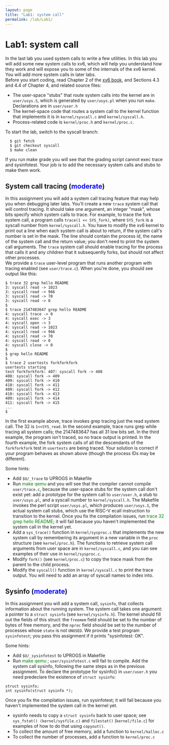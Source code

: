 ```yaml
---
layout: page
title: "Lab1: system call"
permalink: /lab/Lab1/
---
```

# Lab1: system call  
In the last lab you used system calls to write a few utilities. In this lab you will add some new system calls to xv6, which will help you understand how they work and will expose you to some of the internals of the xv6 kernel. You will add more system calls in later labs.  
Before you start coding, read Chapter 2 of the [xv6 book](https://pdos.csail.mit.edu/6.S081/2020/xv6/book-riscv-rev1.pdf), and Sections 4.3 and 4.4 of Chapter 4, and related source files:  
- The user-space "stubs" that route system calls into the kernel are in `user/usys.S`, which is generated by `user/usys.pl` when you run `make`. Declarations are in `user/user.h`
- The kernel-space code that routes a system call to the kernel function that implements it is in `kernel/syscall.c` and `kernel/syscall.h`.
- Process-related code is `kernel/proc.h` and `kernel/proc.c`.  

To start the lab, switch to the syscall branch:
```
  $ git fetch
  $ git checkout syscall
  $ make clean
```
If you run make grade you will see that the grading script cannot exec trace and sysinfotest. Your job is to add the necessary system calls and stubs to make them work.  
## System call tracing (<font color=Blue>moderate</font>)  
In this assignment you will add a system call tracing feature that may help you when debugging later labs. You'll create a new `trace` system call that will control tracing. It should take one argument, an integer "mask", whose bits specify which system calls to trace. For example, to trace the fork system call, a program calls `trace(1 << SYS_fork)`, where `SYS_fork` is a syscall number from `kernel/syscall.h`. You have to modify the xv6 kernel to print out a line when each system call is about to return, if the system call's number is set in the mask. The line should contain the process id, the name of the system call and the return value; you don't need to print the system call arguments. The `trace` system call should enable tracing for the process that calls it and any children that it subsequently forks, but should not affect other processes.  
We provide a `trace` user-level program that runs another program with tracing enabled (see `user/trace.c`). When you're done, you should see output like this:  
```
$ trace 32 grep hello README
3: syscall read -> 1023
3: syscall read -> 966
3: syscall read -> 70
3: syscall read -> 0
$
$ trace 2147483647 grep hello README
4: syscall trace -> 0
4: syscall exec -> 3
4: syscall open -> 3
4: syscall read -> 1023
4: syscall read -> 966
4: syscall read -> 70
4: syscall read -> 0
4: syscall close -> 0
$
$ grep hello README
$
$ trace 2 usertests forkforkfork
usertests starting
test forkforkfork: 407: syscall fork -> 408
408: syscall fork -> 409
409: syscall fork -> 410
410: syscall fork -> 411
409: syscall fork -> 412
410: syscall fork -> 413
409: syscall fork -> 414
411: syscall fork -> 415
...
$
```  
In the first example above, trace invokes grep tracing just the read system call. The 32 is `1<<SYS_read`. In the second example, trace runs grep while tracing all system calls; the 2147483647 has all 31 low bits set. In the third example, the program isn't traced, so no trace output is printed. In the fourth example, the fork system calls of all the descendants of the `forkforkfork` test in `usertests` are being traced. Your solution is correct if your program behaves as shown above (though the process IDs may be different).  
  
Some hints:  
- Add `$U/_trace` to UPROGS in Makefile
- Run <font color=#008000>make qemu</font> and you will see that the compiler cannot compile `user/trace.c`, because the user-space stubs for the system call don't exist yet: add a prototype for the system call to `user/user.h`, a stub to `user/usys.pl`, and a syscall number to `kernel/syscall.h`. The Makefile invokes the perl script `user/usys.pl`, which produces `user/usys.S`, the actual system call stubs, which use the RISC-V ecall instruction to transition to the kernel. Once you fix the compilation issues, run <font color=#008000>trace 32 grep hello README</font>; it will fail because you haven't implemented the system call in the kernel yet.
- Add a `sys_trace()` function in `kernel/sysproc.c` that implements the new system call by remembering its argument in a new variable in the `proc` structure (see `kernel/proc.h`). The functions to retrieve system call arguments from user space are in `kernel/syscall.c`, and you can see examples of their use in `kernel/sysproc.c`.  
- Modify `fork()` (see `kernel/proc.c`) to copy the trace mask from the parent to the child process.  
- Modify the `syscall()` function in `kernel/syscall.c` to print the trace output. You will need to add an array of syscall names to index into.  


  
    
    

## Sysinfo (<font color=Blue>moderate</font>)  
In this assignment you will add a system call, `sysinfo`, that collects information about the running system. The system call takes one argument: a pointer to a `struct sysinfo` (see `kernel/sysinfo.h`). The kernel should fill out the fields of this struct: the `freemem` field should be set to the number of bytes of free memory, and the `nproc` field should be set to the number of processes whose `state` is not `UNUSED`. We provide a test program `sysinfotest`; you pass this assignment if it prints "sysinfotest: OK".  

Some hints:  
- Add `$U/_sysinfotest` to UPROGS in Makefile
- Run <font color=Green>make qemu</font> ; `user/sysinfotest.c` will fail to compile. Add the system call sysinfo, following the same steps as in the previous assignment. To declare the prototype for sysinfo() in `user/user.h` you need predeclare the existence of `struct sysinfo`:  

```
struct sysinfo;
int sysinfo(struct sysinfo *);
```  
Once you fix the compilation issues, run sysinfotest; it will fail because you haven't implemented the system call in the kernel yet.  
- sysinfo needs to copy a `struct sysinfo` back to user space; see `sys_fstat() (kernel/sysfile.c)` and `filestat()` (`kernel/file.c`) for examples of how to do that using `copyout()`.
- To collect the amount of free memory, add a function to `kernel/kalloc.c`
- To collect the number of processes, add a function to `kernel/proc.c`  
